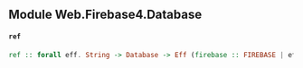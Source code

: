 ## Module Web.Firebase4.Database

#### `ref`

``` purescript
ref :: forall eff. String -> Database -> Eff (firebase :: FIREBASE | eff) Reference
```


